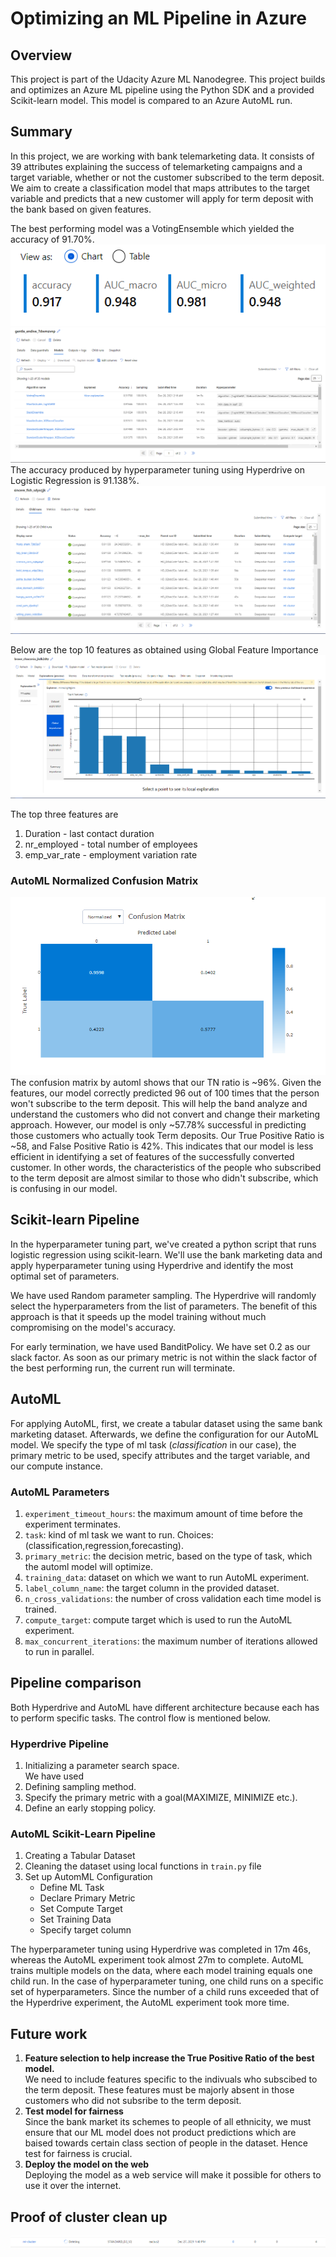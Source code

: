 # Optimizing an ML Pipeline in Azure

## Overview

This project is part of the Udacity Azure ML Nanodegree.
This project builds and optimizes an Azure ML pipeline using the Python SDK and a provided Scikit-learn model.
This model is compared to an Azure AutoML run.

## Summary
In this project, we are working with bank telemarketing data. It consists of 39 attributes explaining the success of telemarketing campaigns and a target variable, whether or not the customer subscribed to the term deposit. 
We aim to create a classification model that maps attributes to the target variable and predicts that a new customer will apply for term deposit with the bank based on given features.

The best performing model was a VotingEnsemble which yielded the accuracy of 91.70%.  
![AutoML Metrics](https://github.com/deepankarAnand98/Udacity_MLEngineer_with_Microsoft_Azure_NDP/blob/main/Optimizing_ML_Pipeline/images/automl_metrics.PNG)
![AutoML Accuracy](https://github.com/deepankarAnand98/Udacity_MLEngineer_with_Microsoft_Azure_NDP/blob/main/Optimizing_ML_Pipeline/images/automl_accuracy.PNG)
The accuracy produced by hyperparameter tuning using Hyperdrive on Logistic Regression is 91.138%.
![Hyperdrive Accuracy](https://github.com/deepankarAnand98/Udacity_MLEngineer_with_Microsoft_Azure_NDP/blob/main/Optimizing_ML_Pipeline/images/hyperdrive_accuracy.PNG)

Below are the top 10 features as obtained using Global Feature Importance
![Feature Importance](https://github.com/deepankarAnand98/Udacity_MLEngineer_with_Microsoft_Azure_NDP/blob/main/Optimizing_ML_Pipeline/images/feature_importance.PNG)

The top three features are 
1. Duration - last contact duration
2. nr_employed - total number of employees
3. emp_var_rate - employment variation rate 

### AutoML Normalized Confusion Matrix
![Normalized Confusion Matrix](https://github.com/deepankarAnand98/Udacity_MLEngineer_with_Microsoft_Azure_NDP/blob/main/Optimizing_ML_Pipeline/images/confusion_matrix_automl.PNG)
The confusion matrix by automl shows that our TN ratio is ~96%. Given the features, our model correctly predicted 96 out of 100 times that the person won't subscribe to the term deposit. This will help the band analyze and understand the customers who did not convert and change their marketing approach. 
However, our model is only ~57.78% successful in predicting those customers who actually took Term deposits. Our True Positive Ratio is ~58, and False Positive Ratio is 42%. This indicates that our model is less efficient in identifying a set of features of the successfully converted customer. In other words, the characteristics of the people who subscribed to the term deposit are almost similar to those who didn't subscribe, which is confusing in our model.

## Scikit-learn Pipeline
In the hyperparameter tuning part, we've created a python script that runs logistic regression using scikit-learn. We'll use the bank marketing data and apply hyperparameter tuning using Hyperdrive and identify the most optimal set of parameters. 

We have used Random parameter sampling. The Hyperdrive will randomly select the hyperparameters from the list of parameters. The benefit of this approach is that it speeds up the model training without much compromising on the model's accuracy.

For early termination, we have used BanditPolicy. We have set 0.2 as our slack factor. As soon as our primary metric is not within the slack factor of the best performing run, the current run will terminate.

## AutoML
For applying AutoML, first, we create a tabular dataset using the same bank marketing dataset. Afterwards, we define the configuration for our AutoML model. We specify the type of ml task (*classification* in our case), the primary metric to be used, specify attributes and the target variable, and our compute instance.

### AutoML Parameters 
1. `experiment_timeout_hours`: the maximum amount of time before the experiment terminates.
2. `task`: kind of ml task we want to run. Choices: (classification,regression,forecasting).
3.  `primary_metric`: the decision metric, based on the type of task, which the automl model will optimize.
4.   `training_data`: dataset on which we want to run AutoML experiment.
5.   `label_column_name`: the target column in the provided dataset.
6.   `n_cross_validations`: the number of cross validation each time model is trained.
7.   `compute_target`: compute target which is used to run the AutoML experiment.
8.   `max_concurrent_iterations`: the maximum number of iterations allowed to run in parallel.

## Pipeline comparison
Both Hyperdrive and AutoML have different architecture because each has to perform specific tasks. The control flow is mentioned below.

### Hyperdrive Pipeline
1. Initializing a parameter search space.  
We have used 
2. Defining sampling method.  
3. Specify the primary metric with a goal(MAXIMIZE, MINIMIZE etc.).  
4. Define an early stopping policy.  

### AutoML Scikit-Learn Pipeline
1. Creating a Tabular Dataset
2. Cleaning the dataset using local functions in `train.py` file
3. Set up AutomML Configuration
   * Define ML Task
   * Declare Primary Metric
   * Set Compute Target
   * Set Training Data
   * Specify target column

The hyperparameter tuning using Hyperdrive was completed in 17m 46s, whereas the AutoML experiment took almost 27m to complete. AutoML trains multiple models on the data, where each model training equals one child run. In the case of hyperparameter tuning, one child runs on a specific set of hyperparameters. Since the number of a child runs exceeded that of the Hyperdrive experiment, the AutoML experiment took more time.

## Future work
1. **Feature selection to help increase the True Positive Ratio of the best model.**   
   We need to include features specific to the indivuals who subscibed to the term deposit. These features must be majorly absent in those customers who did not subsribe to the term deposit.
2. **Test model for fairness**  
   Since the bank market its schemes to people of all ethnicity, we must ensure that our ML model does not product predictions which are baised towards certain class section of people in the dataset. Hence test for fairness is crucial.
3. **Deploy the model on the web**  
   Deploying the model as a web service will make it possible for others to use it over the internet.

## Proof of cluster clean up
![cluster_delete](https://github.com/deepankarAnand98/Udacity_MLEngineer_with_Microsoft_Azure_NDP/blob/main/Optimizing_ML_Pipeline/images/delete_compute_cluster.PNG)
